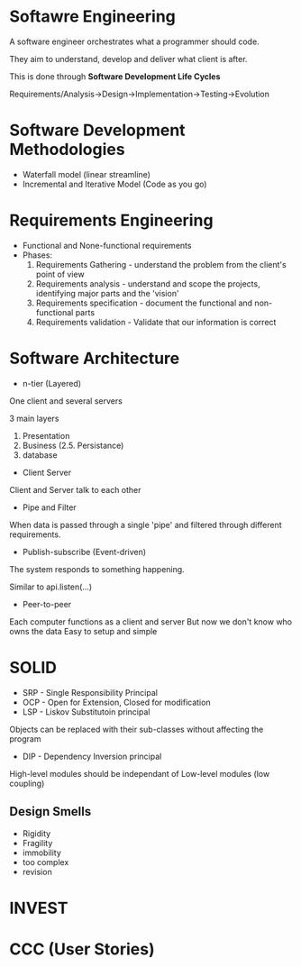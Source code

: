# Softawre Engineering 

A software engineer orchestrates what a programmer should code. 

They aim to understand, develop and deliver what client is after. 

This is done through **Software Development Life Cycles** 

Requirements/Analysis->Design->Implementation->Testing->Evolution 


# Software Development Methodologies 

* Waterfall model (linear streamline) 
* Incremental and Iterative Model (Code as you go) 

# Requirements Engineering 

* Functional and None-functional requirements 
* Phases: 
    1. Requirements Gathering - understand the problem from the client's point of view 
    2. Requirements analysis - understand and scope the projects, identifying major parts and the 'vision'
    3. Requirements specification - document the functional and non-functional parts 
    4. Requirements validation - Validate that our information is correct 
    

# Software Architecture 

* n-tier (Layered) 

One client and several servers 

3 main layers 
1. Presentation
2. Business
(2.5. Persistance) 
3. database

* Client Server 

Client and Server talk to each other 

* Pipe and Filter 

When data is passed through a single 'pipe' and filtered through different requirements. 

* Publish-subscribe (Event-driven) 

The system responds to something happening. 

Similar to api.listen(...)

* Peer-to-peer 

Each computer functions as a client and server 
But now we don't know who owns the data 
Easy to setup and simple 



# SOLID 

* SRP - Single Responsibility Principal 
* OCP - Open for Extension, Closed for modification 
* LSP - Liskov Substitutoin principal 

Objects can be replaced with their sub-classes without affecting the program 

* DIP - Dependency Inversion principal 

High-level modules should be independant of Low-level modules (low coupling) 

## Design Smells 

* Rigidity 
* Fragility 
* immobility
* too complex 
*  revision 


# INVEST 

# CCC  (User Stories) 


